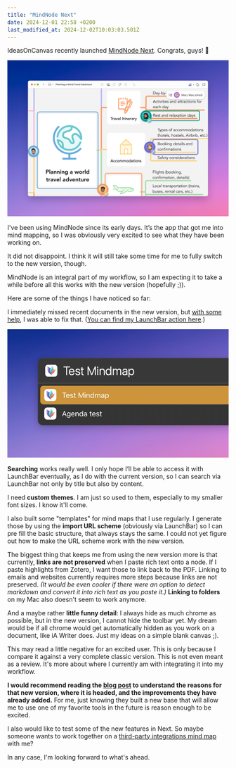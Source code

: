 ```yaml
---
title: "MindNode Next"
date: 2024-12-01 22:58 +0200
last_modified_at: 2024-12-02T10:03:03.501Z
---
```


IdeasOnCanvas recently launched [MindNode Next](https://mindnode.com/post/mindnode-next-for-iphone-ipad-and-mac). Congrats, guys! 🎉  

![Mindnode Next Press Screenshot](/assets/images/mindnode_next.jpg)

I've been using MindNode since its early days. It’s the app that got me into mind mapping, so I was obviously very excited to see what they have been working on.  

It did not disappoint. I think it will still take some time for me to fully switch to the new version, though.  

MindNode is an integral part of my workflow, so I am expecting it to take a while before all this works with the new version (hopefully ;)).  

Here are some of the things I have noticed so far:  

I immediately missed recent documents in the new version, but [with some help](https://mastodon.cloud/@markusms/113511452877811649), I was able to fix that. ([You can find my LaunchBar action here](https://github.com/Ptujec/LaunchBar/tree/master/Recent-MindNodeNext-Documents).) 

![Mindnode Next Press Screenshot](/assets/images/mindnode_next_lbaction.jpg)

**Searching** works really well. I only hope I’ll be able to access it with LaunchBar eventually, as I do with the current version, so I can search via LaunchBar not only by title but also by content.  

I need **custom themes**. I am just so used to them, especially to my smaller font sizes. I know it'll come. 

I also built some "templates" for mind maps that I use regularly. I generate those by using the **import URL scheme** (obviously via LaunchBar) so I can pre fill the basic structure, that always stays the same. I could not yet figure out how to make the URL scheme work with the new version.  

The biggest thing that keeps me from using the new version more is that currently, **links are not preserved** when I paste rich text onto a node. If I paste highlights from Zotero, I want those to link back to the PDF. Linking to emails and websites currently requires more steps because links are not preserved. *(It would be even cooler if there were an option to detect markdown and convert it into rich text as you paste it.)*  **Linking to folders** on my Mac also doesn't seem to work anymore.  

And a maybe rather **little funny detail**: I always hide as much chrome as possible, but in the new version, I cannot hide the toolbar yet. My dream would be if all chrome would get automatically hidden as you work on a document, like iA Writer does. Just my ideas on a simple blank canvas ;). 

This may read a little negative for an excited user. This is only because I compare it against a very complete classic version. This is not even meant as a review. It's more about where I currently am with integrating it into my workflow.

**I would recommend reading the [blog post](https://mindnode.com/post/mindnode-next-for-iphone-ipad-and-mac) to understand the reasons for that new version, where it is headed, and the improvements they have already added.** For me, just knowing they built a new base that will allow me to use one of my favorite tools in the future is reason enough to be excited.

I also would like to test some of the new features in Next. So maybe someone wants to work together on a [third-party integrations mind map](https://www.icloud.com/share/039wg3nchAr-mt-7g9OKUNZbA#Mindmap_4) with me?

In any case, I'm looking forward to what's ahead.
